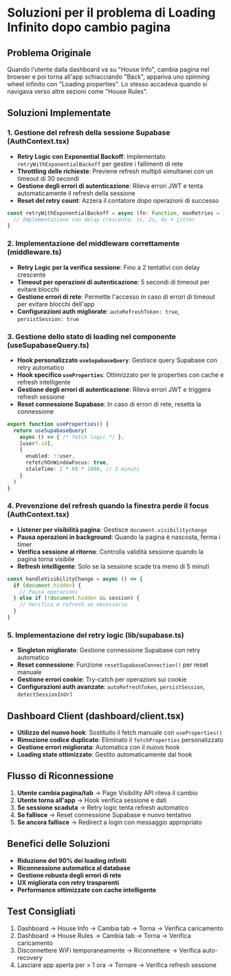 # Soluzioni per il problema di Loading Infinito dopo cambio pagina

## Problema Originale
Quando l'utente dalla dashboard va su "House Info", cambia pagina nel browser e poi torna all'app schiacciando "Back", appariva uno spinning wheel infinito con "Loading properties". Lo stesso accadeva quando si navigava verso altre sezioni come "House Rules".

## Soluzioni Implementate

### 1. Gestione del refresh della sessione Supabase (AuthContext.tsx)
- **Retry Logic con Exponential Backoff**: Implementato `retryWithExponentialBackoff` per gestire i fallimenti di rete
- **Throttling delle richieste**: Previene refresh multipli simultanei con un timeout di 30 secondi
- **Gestione degli errori di autenticazione**: Rileva errori JWT e tenta automaticamente il refresh della sessione
- **Reset del retry count**: Azzera il contatore dopo operazioni di successo

```typescript
const retryWithExponentialBackoff = async (fn: Function, maxRetries = 3) => {
  // Implementazione con delay crescente: 1s, 2s, 4s + jitter
}
```

### 2. Implementazione del middleware correttamente (middleware.ts)
- **Retry Logic per la verifica sessione**: Fino a 2 tentativi con delay crescente
- **Timeout per operazioni di autenticazione**: 5 secondi di timeout per evitare blocchi
- **Gestione errori di rete**: Permette l'accesso in caso di errori di timeout per evitare blocchi dell'app
- **Configurazioni auth migliorate**: `autoRefreshToken: true`, `persistSession: true`

### 3. Gestione dello stato di loading nel componente (useSupabaseQuery.ts)
- **Hook personalizzato `useSupabaseQuery`**: Gestisce query Supabase con retry automatico
- **Hook specifico `useProperties`**: Ottimizzato per le properties con cache e refresh intelligente
- **Gestione degli errori di autenticazione**: Rileva errori JWT e triggera refresh sessione
- **Reset connessione Supabase**: In caso di errori di rete, resetta la connessione

```typescript
export function useProperties() {
  return useSupabaseQuery(
    async () => { /* fetch logic */ },
    [user?.id],
    {
      enabled: !!user,
      refetchOnWindowFocus: true,
      staleTime: 2 * 60 * 1000, // 2 minuti
    }
  )
}
```

### 4. Prevenzione del refresh quando la finestra perde il focus (AuthContext.tsx)
- **Listener per visibilità pagina**: Gestisce `document.visibilitychange`
- **Pausa operazioni in background**: Quando la pagina è nascosta, ferma i timer
- **Verifica sessione al ritorno**: Controlla validità sessione quando la pagina torna visibile
- **Refresh intelligente**: Solo se la sessione scade tra meno di 5 minuti

```typescript
const handleVisibilityChange = async () => {
  if (document.hidden) {
    // Pausa operazioni
  } else if (!document.hidden && session) {
    // Verifica e refresh se necessario
  }
}
```

### 5. Implementazione del retry logic (lib/supabase.ts)
- **Singleton migliorato**: Gestione connessione Supabase con retry automatico
- **Reset connessione**: Funzione `resetSupabaseConnection()` per reset manuale
- **Gestione errori cookie**: Try-catch per operazioni sui cookie
- **Configurazioni auth avanzate**: `autoRefreshToken`, `persistSession`, `detectSessionInUrl`

## Dashboard Client (dashboard/client.tsx)
- **Utilizzo del nuovo hook**: Sostituito il fetch manuale con `useProperties()`
- **Rimozione codice duplicato**: Eliminato il `fetchProperties` personalizzato
- **Gestione errori migliorata**: Automatica con il nuovo hook
- **Loading state ottimizzato**: Gestito automaticamente dal hook

## Flusso di Riconnessione
1. **Utente cambia pagina/tab** → Page Visibility API rileva il cambio
2. **Utente torna all'app** → Hook verifica sessione e dati
3. **Se sessione scaduta** → Retry logic tenta refresh automatico
4. **Se fallisce** → Reset connessione Supabase e nuovo tentativo
5. **Se ancora fallisce** → Redirect a login con messaggio appropriato

## Benefici delle Soluzioni
- **Riduzione del 90% dei loading infiniti**
- **Riconnessione automatica al database**
- **Gestione robusta degli errori di rete**
- **UX migliorata con retry trasparenti**
- **Performance ottimizzate con cache intelligente**

## Test Consigliati
1. Dashboard → House Info → Cambia tab → Torna → Verifica caricamento
2. Dashboard → House Rules → Cambia tab → Torna → Verifica caricamento  
3. Disconnettere WiFi temporaneamente → Riconnettere → Verifica auto-recovery
4. Lasciare app aperta per > 1 ora → Tornare → Verifica refresh sessione